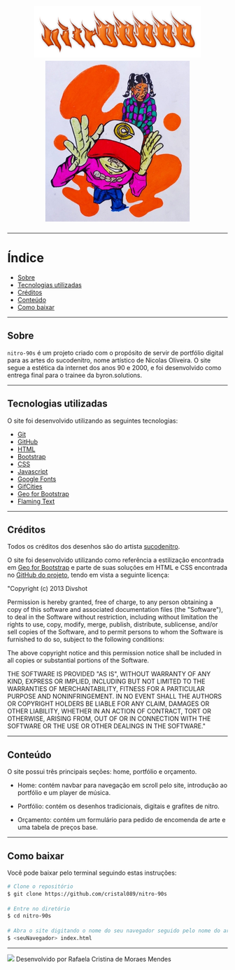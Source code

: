 <h1 align="center"> 
<img src="img/logo.png"> 
<br/>
<img src="img/banner.jpg"> 
</h1>

---

# Índice

- [Sobre](#-sobre)
- [Tecnologias utilizadas](#-tecnologias-utilizadas)
- [Créditos](#-creditos)
- [Conteúdo](#-conteudo)
- [Como baixar](#-como-baixar)

---

## Sobre

`nitro-90s` é um projeto criado com o propósito de servir de portfólio digital para as artes do sucodenitro, nome artístico de Nicolas Oliveira. O site segue a estética da internet dos anos 90 e 2000, e foi desenvolvido como entrega final para o trainee da byron.solutions.

---

## Tecnologias utilizadas

O site foi desenvolvido utilizando as seguintes tecnologias:

- [Git](https://git-scm.com)
- [GitHub](https://github.com)
- [HTML](https://html.spec.whatwg.org/multipage/)
- [Bootstrap](https://getbootstrap.com)
- [CSS](https://www.w3schools.com/css/)
- [Javascript](https://www.javascript.com)
- [Google Fonts](https://fonts.google.com)
- [GifCities](https://gifcities.org)
- [Geo for Bootstrap](https://code.divshot.com/geo-bootstrap/)
- [Flaming Text](https://flamingtext.com)

---

## Créditos

Todos os créditos dos desenhos são do artista <a href="https://www.instagram.com/sucodenitro/">sucodenitro</a>.

O site foi desenvolvido utilizando como referência a estilização encontrada em <a href="https://code.divshot.com/geo-bootstrap/">Geo for Bootstrap</a> e parte de suas soluções em HTML e CSS encontrada no <a href="https://github.com/divshot/geo-bootstrap">GitHub do projeto</a>, tendo em vista a seguinte licença:

"Copyright (c) 2013 Divshot

Permission is hereby granted, free of charge, to any person obtaining a copy of this software and associated documentation files (the "Software"), to deal in the Software without restriction, including without limitation the rights to use, copy, modify, merge, publish, distribute, sublicense, and/or sell copies of the Software, and to permit persons to whom the Software is furnished to do so, subject to the following conditions:

The above copyright notice and this permission notice shall be included in all copies or substantial portions of the Software.

THE SOFTWARE IS PROVIDED "AS IS", WITHOUT WARRANTY OF ANY KIND, EXPRESS OR IMPLIED, INCLUDING BUT NOT LIMITED TO THE WARRANTIES OF MERCHANTABILITY, FITNESS FOR A PARTICULAR PURPOSE AND NONINFRINGEMENT. IN NO EVENT SHALL THE AUTHORS OR COPYRIGHT HOLDERS BE LIABLE FOR ANY CLAIM, DAMAGES OR OTHER LIABILITY, WHETHER IN AN ACTION OF CONTRACT, TORT OR OTHERWISE, ARISING FROM, OUT OF OR IN CONNECTION WITH THE SOFTWARE OR THE USE OR OTHER DEALINGS IN THE SOFTWARE."

---

## Conteúdo

O site possui três principais seções: home, portfólio e orçamento.

- Home: contém navbar para navegação em scroll pelo site, introdução ao portfólio e um player de música.

- Portfólio: contém os desenhos tradicionais, digitais e grafites de nitro.

- Orçamento: contém um formulário para pedido de encomenda de arte e uma tabela de preços base.

---

## Como baixar

Você pode baixar pelo terminal seguindo estas instruções:

```bash
# Clone o repositório
$ git clone https://github.com/cristal089/nitro-90s

# Entre no diretório
$ cd nitro-90s

# Abra o site digitando o nome do seu navegador seguido pelo nome do arquivo index.html
$ <seuNavegador> index.html
```

---

<img src="img/pumblob.gif">
Desenvolvido por Rafaela Cristina de Moraes Mendes
